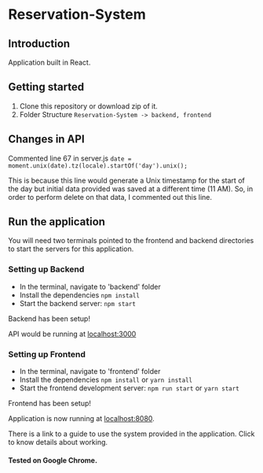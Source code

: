 # Reservation-System

## Introduction

Application built in React.

## Getting started
1. Clone this repository or download zip of it.
2. Folder Structure ```Reservation-System -> backend, frontend```

## Changes in API

Commented line 67 in server.js
```date = moment.unix(date).tz(locale).startOf('day').unix();```

This is because this line would generate a Unix timestamp for the start of the day but initial data provided was saved at a different time (11 AM). So, in order to perform delete on that data, I commented out this line.

## Run the application

You will need two terminals pointed to the frontend and backend directories to start the servers for this application.

### Setting up Backend

* In the terminal, navigate to 'backend' folder
* Install the dependencies ```npm install```
* Start the backend server: ```npm start```

Backend has been setup! 

API would be running at [localhost:3000](http://localhost:3000)

### Setting up Frontend

* In the terminal, navigate to 'frontend' folder
* Install the dependencies ```npm install``` or ```yarn install```
* Start the frontend development server: ```npm run start```  or ```yarn start```

Frontend has been setup!

Application is now running at [localhost:8080](http://localhost:8080). 

There is a link to a guide to use the system provided in the application. Click to know details about working. 

#### Tested on Google Chrome.

